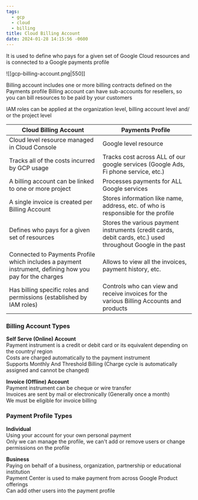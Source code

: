 ```yaml
---
tags:
  - gcp
  - cloud
  - billing
title: Cloud Billing Account
date: 2024-01-28 14:15:56 -0600
---
```


It is used to define who pays for a given set of Google Cloud resources and is connected to a Google payments profile

![[gcp-billing-account.png|550]]

Billing account includes one or more billing contracts defined on the Payments profile
Billing account can have sub-accounts for resellers, so you can bill resources to be paid by your customers

IAM roles can be applied at the organization level, billing account level and/ or the project level

| Cloud Billing Account                                                                                   | Payments Profile                                                                                            |
| ------------------------------------------------------------------------------------------------------- | ----------------------------------------------------------------------------------------------------------- |
| Cloud level resource managed in Cloud Console                                                           | Google level resource                                                                                       |
| Tracks all of the costs incurred by GCP usage                                                           | Tracks cost across ALL of our google services (Google Ads, Fi phone service, etc.)                          |
| A billing account can be linked to one or more project                                                  | Processes payments for ALL Google services                                                                  |
| A single invoice is created per Billing Account                                                         | Stores information like name, address, etc. of who is responsible for the profile                           |
| Defines who pays for a given set of resources                                                           | Stores the various payment instruments (credit cards, debit cards, etc.) used throughout Google in the past |
| Connected to Payments Profile which includes a payment instrument, defining how you pay for the charges | Allows to view all the invoices, payment history, etc.                                                      |
| Has billing specific roles and permissions (established by IAM roles)                                   | Controls who can view and receive invoices for the various Billing Accounts and products                    |

### Billing Account Types

**Self Serve (Online) Account**  
Payment instrument is a credit or debit card or its equivalent depending on the country/ region  
Costs are charged automatically to the payment instrument  
Supports Monthly And Threshold Billing (Charge cycle is automatically assigned and cannot be changed)

**Invoice (Offline) Account**  
Payment instrument can be cheque or wire transfer  
Invoices are sent by mail or electronically (Generally once a month)  
We must be eligible for invoice billing

### Payment Profile Types

**Individual**  
Using your account for your own personal payment  
Only we can manage the profile, we can't add or remove users or change permissions on the profile

**Business**  
Paying on behalf of a business, organization, partnership or educational institution  
Payment Center is used to make payment from across Google Product offerings  
Can add other users into the payment profile
   